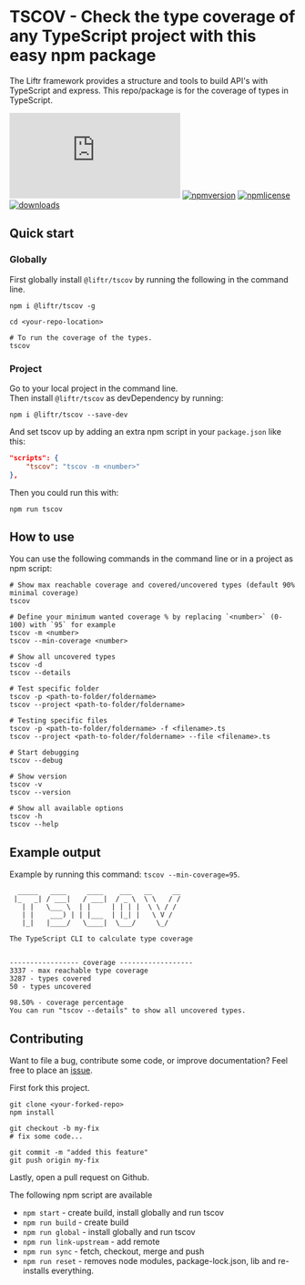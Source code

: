 # TSCOV - Check the type coverage of any TypeScript project with this easy npm package

The Liftr framework provides a structure and tools to build API's with TypeScript and express. This repo/package is for the coverage of types in TypeScript.

[![tscov](https://img.shields.io/badge/dynamic/json.svg?label=tscov&prefix=%E2%89%A5&suffix=%&query=$.typeCoverage.minCoverage&uri=https%3A%2F%2Fraw.githubusercontent.com%2Fjeroenouw%2Fliftr-tscov%2Fmaster%2Fpackage.json)](https://github.com/jeroenouw/liftr-tscov)
[![npmversion](https://img.shields.io/npm/v/@liftr/tscov.svg)](https://github.com/jeroenouw/liftr-tscov)
[![npmlicense](https://img.shields.io/npm/l/@liftr/tscov.svg)](https://github.com/jeroenouw/liftr-tscov/blob/master/LICENSE/)
[![downloads](https://img.shields.io/npm/dy/@liftr/tscov.svg)](https://github.com/jeroenouw/liftr-tscov)

## Quick start

### Globally

First globally install `@liftr/tscov` by running the following in the command line. 

```shell
npm i @liftr/tscov -g

cd <your-repo-location>

# To run the coverage of the types.
tscov
```

### Project

Go to your local project in the command line.  
Then install `@liftr/tscov` as devDependency by running:

```shell
npm i @liftr/tscov --save-dev
```

And set tscov up by adding an extra npm script in your `package.json` like this:

```json
"scripts": {
    "tscov": "tscov -m <number>"
},
```

Then you could run this with:

```shell
npm run tscov
```

## How to use

You can use the following commands in the command line or in a project as npm script:

```shell
# Show max reachable coverage and covered/uncovered types (default 90% minimal coverage)
tscov

# Define your minimum wanted coverage % by replacing `<number>` (0-100) with `95` for example 
tscov -m <number>
tscov --min-coverage <number>

# Show all uncovered types  
tscov -d
tscov --details

# Test specific folder
tscov -p <path-to-folder/foldername>
tscov --project <path-to-folder/foldername>

# Testing specific files
tscov -p <path-to-folder/foldername> -f <filename>.ts
tscov --project <path-to-folder/foldername> --file <filename>.ts

# Start debugging
tscov --debug

# Show version
tscov -v
tscov --version

# Show all available options
tscov -h
tscov --help
```

## Example output

Example by running this command: `tscov --min-coverage=95`.

```shell
  _____   ____     ____    ___   __     __
 |_   _| / ___|   / ___|  / _ \  \ \   / /
   | |   \___ \  | |     | | | |  \ \ / /
   | |    ___) | | |___  | |_| |   \ V /
   |_|   |____/   \____|  \___/     \_/

The TypeScript CLI to calculate type coverage


----------------- coverage ------------------
3337 - max reachable type coverage
3287 - types covered
50 - types uncovered

98.50% - coverage percentage
You can run "tscov --details" to show all uncovered types.
```

## Contributing

Want to file a bug, contribute some code, or improve documentation? Feel free to place an [issue](https://github.com/jeroenouw/tscov/issues).  

First fork this project.  

```shell
git clone <your-forked-repo>
npm install

git checkout -b my-fix
# fix some code...

git commit -m "added this feature"
git push origin my-fix
```

Lastly, open a pull request on Github.

The following npm script are available

- `npm start` - create build, install globally and run tscov
- `npm run build` - create build
- `npm run global` - install globally and run tscov
- `npm run link-upstream` - add remote
- `npm run sync` - fetch, checkout, merge and push
- `npm run reset` - removes node modules, package-lock.json, lib and re-installs everything.
